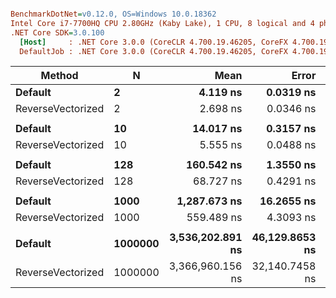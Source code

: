 ``` ini

BenchmarkDotNet=v0.12.0, OS=Windows 10.0.18362
Intel Core i7-7700HQ CPU 2.80GHz (Kaby Lake), 1 CPU, 8 logical and 4 physical cores
.NET Core SDK=3.0.100
  [Host]     : .NET Core 3.0.0 (CoreCLR 4.700.19.46205, CoreFX 4.700.19.46214), X64 RyuJIT
  DefaultJob : .NET Core 3.0.0 (CoreCLR 4.700.19.46205, CoreFX 4.700.19.46214), X64 RyuJIT


```
|            Method |       N |             Mean |          Error |         StdDev | Ratio |
|------------------ |-------- |-----------------:|---------------:|---------------:|------:|
|           **Default** |       **2** |         **4.119 ns** |      **0.0319 ns** |      **0.0299 ns** |  **1.00** |
| ReverseVectorized |       2 |         2.698 ns |      0.0346 ns |      0.0289 ns |  0.66 |
|                   |         |                  |                |                |       |
|           **Default** |      **10** |        **14.017 ns** |      **0.3157 ns** |      **0.3992 ns** |  **1.00** |
| ReverseVectorized |      10 |         5.555 ns |      0.0488 ns |      0.0456 ns |  0.40 |
|                   |         |                  |                |                |       |
|           **Default** |     **128** |       **160.542 ns** |      **1.3550 ns** |      **1.2011 ns** |  **1.00** |
| ReverseVectorized |     128 |        68.727 ns |      0.4291 ns |      0.3804 ns |  0.43 |
|                   |         |                  |                |                |       |
|           **Default** |    **1000** |     **1,287.673 ns** |     **16.2655 ns** |     **15.2147 ns** |  **1.00** |
| ReverseVectorized |    1000 |       559.489 ns |      4.3093 ns |      3.8201 ns |  0.43 |
|                   |         |                  |                |                |       |
|           **Default** | **1000000** | **3,536,202.891 ns** | **46,129.8653 ns** | **43,149.9046 ns** |  **1.00** |
| ReverseVectorized | 1000000 | 3,366,960.156 ns | 32,140.7458 ns | 28,491.9340 ns |  0.95 |
